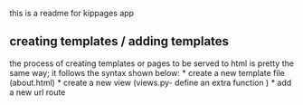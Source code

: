 this is a readme for kippages app
## creating templates / adding templates
the process of creating templates or pages to be served to html is pretty the same way; it follows the syntax shown below:
    * create a new template file (about.html)
    * create a new view (views.py- define an extra function )
    * add a new url route